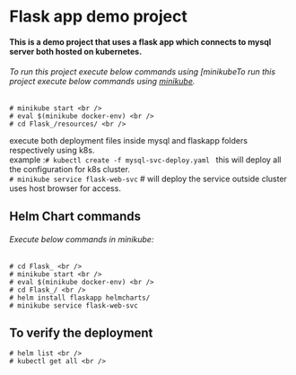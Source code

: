 # Flask app demo project #
#### This is a demo project that uses a flask app which connects to mysql server both hosted on kubernetes.

###### To run this project execute below commands using [minikubeTo run this project execute below commands using [minikube](https://minikube.sigs.k8s.io/docs/start/).<br />

```
# minikube start <br />
# eval $(minikube docker-env) <br />
# cd Flask_/resources/ <br />
```

execute both deployment files inside mysql and flaskapp folders respectively using k8s. <br />
example :`# kubectl create -f mysql-svc-deploy.yaml ` this will deploy all the configuration for k8s cluster. <br />
`# minikube service flask-web-svc`     # will deploy the service outside cluster uses host browser for access. <br/>


## Helm Chart commands 

###### Execute below commands in minikube: 
```
# cd Flask_ <br />
# minikube start <br />
# eval $(minikube docker-env) <br />
# cd Flask_/ <br />
# helm install flaskapp helmcharts/
# minikube service flask-web-svc
```
## To verify the deployment
```
# helm list <br />
# kubectl get all <br />
```


